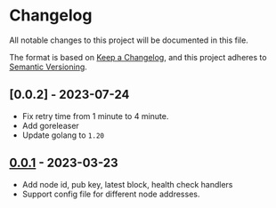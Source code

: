 # Changelog

All notable changes to this project will be documented in this file.

The format is based on [Keep a Changelog](https://keepachangelog.com/en/1.0.0/),
and this project adheres to [Semantic Versioning](https://semver.org/spec/v2.0.0.html).

## [0.0.2] - 2023-07-24

- Fix retry time from 1 minute to 4 minute.
- Add goreleaser
- Update golang to `1.20`

## [0.0.1] - 2023-03-23

- Add node id, pub key, latest block, health check handlers
- Support config file for different node addresses.

[unreleased]: https://github.com/osmosis-labs/droid/compare/v0.0.1...HEAD
[0.0.1]: https://github.com/osmosis-labs/droid/releases/tag/v0.0.1